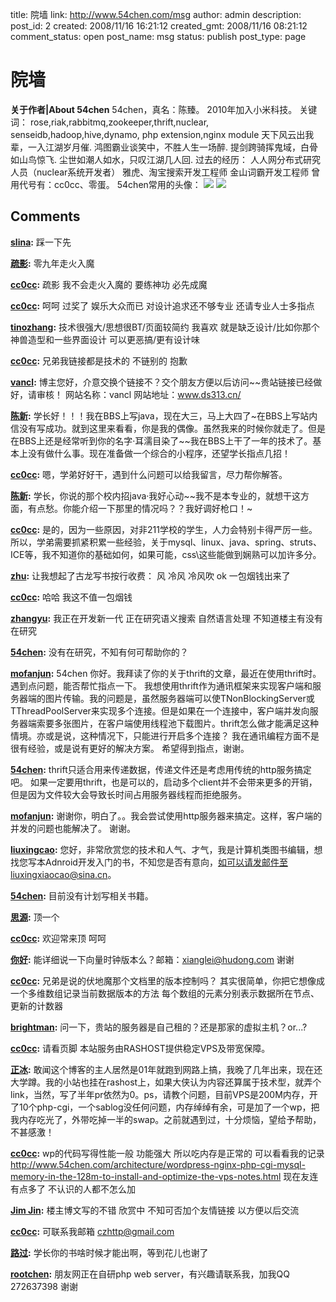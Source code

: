 title: 院墙
link: http://www.54chen.com/msg
author: admin
description: 
post_id: 2
created: 2008/11/16 16:21:12
created_gmt: 2008/11/16 08:21:12
comment_status: open
post_name: msg
status: publish
post_type: page

# 院墙

**关于作者|About 54chen** 54chen，真名：陈臻。 2010年加入小米科技。 关键词： rose,riak,rabbitmq,zookeeper,thrift,nuclear, senseidb,hadoop,hive,dynamo, php extension,nginx module 天下风云出我辈，一入江湖岁月催. 鸿图霸业谈笑中，不胜人生一场醉. 提剑跨骑挥鬼域，白骨如山鸟惊飞. 尘世如潮人如水，只叹江湖几人回. 过去的经历： 人人网分布式研究人员（nuclear系统开发者） 雅虎、淘宝搜索开发工程师 金山词霸开发工程师 曾用代号有：cc0cc、零蛋。 54chen常用的头像： ![](http://img05.taobaocdn.com/bao/uploaded/i5/T1PrNtXjhzXXaMUcQZ_031618.jpg) ![](http://img04.taobaocdn.com/bao/uploaded/i4/T11rBtXfBEXXb3b0EZ_031717.jpg)

## Comments

**[slina](#163 "2009-02-06 22:53:54"):** 踩一下先

**[疏影](#178 "2009-02-18 21:44:58"):** 零九年走火入魔

**[cc0cc](#188 "2009-02-22 23:02:52"):** 疏影 我不会走火入魔的 要练神功 必先成魔

**[cc0cc](#3656 "2009-05-05 21:42:04"):** 呵呵 过奖了 娱乐大众而已 对设计追求还不够专业 还请专业人士多指点

**[tinozhang](#3628 "2009-05-05 15:43:20"):** 技术很强大/思想很BT/页面较简约 我喜欢 就是缺乏设计/比如你那个神兽造型和一些界面设计 可以更恶搞/更有设计味

**[cc0cc](#3078 "2009-04-30 16:13:49"):** 兄弟我链接都是技术的 不链别的 抱歉

**[vancl](#3061 "2009-04-30 12:39:09"):** 博主您好，介意交换个链接不？交个朋友方便以后访问~~贵站链接已经做好，请审核！ 网站名称：vancl 网站地址：www.ds313.cn/

**[陈新](#7991 "2009-06-06 17:21:52"):** 学长好！！！我在BBS上写java，现在大三，马上大四了~在BBS上写站内信没有写成功。就到这里来看看，你是我的偶像。虽然我来的时候你就走了。但是在BBS上还是经常听到你的名字·耳濡目染了~~我在BBS上干了一年的技术了。基本上没有做什么事。现在准备做一个综合的小程序，还望学长指点几招！

**[cc0cc](#8223 "2009-06-07 14:40:38"):** 嗯，学弟好好干，遇到什么问题可以给我留言，尽力帮你解答。

**[陈新](#8548 "2009-06-08 22:38:44"):** 学长，你说的那个校内招java·我好心动~~我不是本专业的，就想干这方面，有点愁。你能介绍一下那里的情况吗？？我好调好枪口！~

**[cc0cc](#8682 "2009-06-09 08:32:25"):** 是的，因为一些原因，对非211学校的学生，人力会特别卡得严厉一些。所以，学弟需要抓紧积累一些经验，关于mysql、linux、java、spring、struts、ICE等，我不知道你的基础如何，如果可能，css\这些能做到娴熟可以加许多分。

**[zhu](#10775 "2009-08-05 23:26:58"):** 让我想起了古龙写书按行收费： 风 冷风 冷风吹 ok 一包烟钱出来了

**[cc0cc](#10858 "2009-08-06 20:37:52"):** 哈哈 我这不值一包烟钱

**[zhangyu](#15489 "2013-04-21 13:15:34"):** 我正在开发新一代 正在研究语义搜索 自然语言处理 不知道楼主有没有在研究

**[54chen](#15498 "2013-04-25 19:43:02"):** 没有在研究，不知有何可帮助你的？

**[mofanjun](#15533 "2013-05-15 15:05:13"):** 54chen 你好。我拜读了你的关于thrift的文章，最近在使用thrift时。遇到点问题，能否帮忙指点一下。 我想使用thrift作为通讯框架来实现客户端和服务器端的图片传输。我的问题是，虽然服务器端可以使TNonBlockingServer或TThreadPoolServer来实现多个连接。但是如果在一个连接中，客户端并发向服务器端索要多张图片，在客户端使用线程池下载图片。thrift怎么做才能满足这种情境。亦或是说，这种情况下，只能进行开启多个连接？ 我在通讯编程方面不是很有经验，或是说有更好的解决方案。 希望得到指点，谢谢。

**[54chen](#15534 "2013-05-15 20:10:29"):** thrift只适合用来传递数据，传递文件还是考虑用传统的http服务搞定吧。 如果一定要用thrift，也是可以的，启动多个client并不会带来更多的开销，但是因为文件较大会导致长时间占用服务器线程而拒绝服务。

**[mofanjun](#15535 "2013-05-15 20:18:56"):** 谢谢你，明白了。。我会尝试使用http服务器来搞定。这样，客户端的并发的问题也能解决了。 谢谢。

**[liuxingcao](#13302 "2011-01-07 09:28:13"):** 您好，非常欣赏您的技术和人气、才气，我是计算机类图书编辑，想找您写本Adnroid开发入门的书，不知您是否有意向，如可以请发邮件至liuxingxiaocao@sina.cn。

**[54chen](#13304 "2011-01-07 13:58:57"):** 目前没有计划写相关书籍。

**[思源](#11878 "2009-09-21 18:45:24"):** 顶一个

**[cc0cc](#11882 "2009-09-23 21:21:20"):** 欢迎常来顶 呵呵

**[你好](#11901 "2009-09-28 23:10:29"):** 能详细说一下向量时钟版本么？邮箱：xianglei@hudong.com 谢谢

**[cc0cc](#11902 "2009-09-29 10:48:14"):** 兄弟是说的伏地魔那个文档里的版本控制吗？ 其实很简单，你把它想像成一个多维数组记录当前数据版本的方法 每个数组的元素分别表示数据所在节点、更新的计数器

**[brightman](#12022 "2009-12-03 11:12:14"):** 问一下，贵站的服务器是自己租的？还是那家的虚拟主机？or...?

**[cc0cc](#12023 "2009-12-03 13:41:50"):** 请看页脚 本站服务由RASHOST提供稳定VPS及带宽保障。

**[正冰](#12082 "2009-12-27 23:19:35"):** 敢闻这个博客的主人居然是01年就跑到网路上搞，我晚了几年出来，现在还大学蹲。我的小站也挂在rashost上，如果大侠认为内容还算属于技术型，就弄个link，当然，写了半年pr依然为0。ps，请教个问题，目前VPS是200M内存，开了10个php-cgi，一个sablog没任何问题，内存绰绰有余，可是加了一个wp，把我内存吃光了，外带吃掉一半的swap。之前就遇到过，十分烦恼，望给予帮助，不甚感激！

**[cc0cc](#12085 "2009-12-28 17:32:58"):** wp的代码写得性能一般 功能强大 所以吃内存是正常的 可以看看我的记录 http://www.54chen.com/architecture/wordpress-nginx-php-cgi-mysql-memory-in-the-128m-to-install-and-optimize-the-vps-notes.html 现在友连有点多了 不认识的人都不怎么加

**[Jim Jin](#12158 "2010-02-23 12:34:29"):** 楼主博文写的不错 欣赏中 不知可否加个友情链接 以方便以后交流

**[cc0cc](#12165 "2010-02-23 17:06:39"):** 可联系我邮箱 czhttp@gmail.com

**[路过](#12199 "2010-04-01 08:51:10"):** 学长你的书啥时候才能出啊，等到花儿也谢了

**[rootchen](#13934 "2011-10-27 23:09:50"):** 朋友网正在自研php web server，有兴趣请联系我，加我QQ 272637398 谢谢

